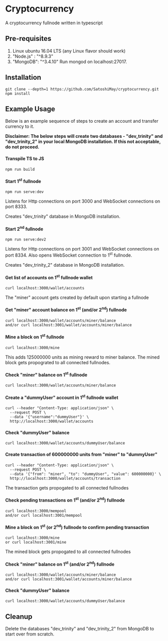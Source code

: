 # Cryptocurrency
A cryptocurrency fullnode written in typescript

## Pre-requisites
1. Linux ubuntu 16.04 LTS (any Linux flavor should work)
2. "Node.js" : "^8.9.3"
3. "MongoDB": "^3.4.10"
Run mongod on localhost:27017.

## Installation
```
git clone --depth=1 https://github.com/SatoshiMay/cryptocurrency.git
npm install
```

## Example Usage
Below is an example sequence of steps to create an account and transfer currency to it. 

**Disclaimer: The below steps will create two databases - "dev_trinity" and "dev_trinity_2" in your local MongoDB installation. If this not acceptable, do not proceed.**

#### Transpile TS to JS
```
npm run build
````
#### Start 1<sup>st</sup> fullnode
```
npm run serve:dev
```
Listens for Http connections on port 3000 and WebSocket connections on port 8333. 

Creates "dev_trinity" database in MongoDB installation. 

#### Start 2<sup>nd</sup> fullnode
```
npm run serve:dev2
```
Listens for Http connections on port 3001 and WebSocket connections on port 8334. Also opens WebSocket connection to 1<sup>st</sup> fullnode. 

Creates "dev_trinity_2" database in MongoDB installation.


#### Get list of accounts on 1<sup>st</sup> fullnode wallet
```
curl localhost:3000/wallet/accounts
```
The "miner" account gets created by default upon starting a fullnode

#### Get "miner" account balance on 1<sup>st</sup> (and/or 2<sup>nd</sup>) fullnode
```
curl localhost:3000/wallet/accounts/miner/balance
and/or curl localhost:3001/wallet/accounts/miner/balance
```

#### Mine a block on 1<sup>st</sup> fullnode 
```
curl localhost:3000/mine
```
This adds 125000000 units as mining reward to miner balance.
The mined block gets propograted to all connected fullnodes.

#### Check "miner" balance on 1<sup>st</sup> fullnode
```
curl localhost:3000/wallet/accounts/miner/balance
```

#### Create a "dummyUser" account in 1<sup>st</sup> fullnode wallet
```
curl --header "Content-Type: application/json" \
  --request POST \
  --data '{"username":"dummyUser"}' \
  http://localhost:3000/wallet/accounts
```

#### Check "dummyUser" balance
```
curl localhost:3000/wallet/accounts/dummyUser/balance
```

#### Create transaction of 600000000 units from "miner" to "dummyUser"
```
curl --header "Content-Type: application/json" \
  --request POST \
  --data '{"from": "miner", "to": "dummyUser", "value": 600000000}' \
  http://localhost:3000/wallet/accounts/transaction
```
The transaction gets propogated to all connected fullnodes

#### Check pending transactions on 1<sup>st</sup> (and/or 2<sup>nd</sup>) fullnode
```
curl localhost:3000/mempool
and/or curl localhost:3001/mempool
```

#### Mine a block on 1<sup>st</sup> (or 2<sup>nd</sup>) fullnode to confirm pending transaction
```
curl localhost:3000/mine 
or curl localhost:3001/mine
```

The mined block gets propogated to all connected fullnodes 

#### Check "miner" balance on 1<sup>st</sup> (and/or 2<sup>nd</sup>) fullnode
```
curl localhost:3000/wallet/accounts/miner/balance
and/or curl localhost:3001/wallet/accounts/miner/balance
```

#### Check "dummyUser" balance
```
curl localhost:3000/wallet/accounts/dummyUser/balance
```

## Cleanup
Delete the databases "dev_trinity" and "dev_trinity_2" from MongoDB to start over from scratch.

